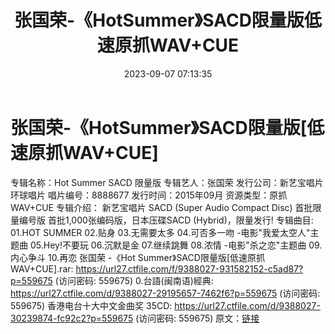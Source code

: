 ﻿---
title: 张国荣-《HotSummer》SACD限量版低速原抓WAV+CUE
date: 2023-09-07 07:13:35
categories: WAV车载音乐、镜像
tags: 华语中文
---
# 张国荣-《HotSummer》SACD限量版[低速原抓WAV+CUE]

专辑名称：Hot Summer SACD 限量版
专辑艺人：张国荣
发行公司：新艺宝唱片 环球唱片
唱片编号：8888677
发行时间：2015年09月
资源类型：原抓WAV+CUE
专辑介绍：
新艺宝唱片 SACD
(Super Audio Compact Disc)
首批限量编号版
首批1,000张编码版，日本压碟SACD (Hybrid)，限量发行!
专辑曲目:
01.HOT SUMMER
02.贴身
03.无需要太多
04.可否多一吻 -电影"我爱太空人"主题曲
05.Hey!不要玩
06.沉默是金
07.继续跳舞
08.浓情 -电影"杀之恋"主题曲
09.内心争斗
10.再恋
张国荣 -《Hot Summer》SACD限量版[低速原抓WAV+CUE].rar: https://url27.ctfile.com/f/9388027-931582152-c5ad87?p=559675
(访问密码: 559675)
0.台語(闽南语)經典: https://url27.ctfile.com/d/9388027-29195657-7462f6?p=559675
(访问密码: 559675)
香港电台十大中文金曲奖 35CD: https://url27.ctfile.com/d/9388027-30239874-fc92c2?p=559675
(访问密码: 559675)
原文：[链接](https://blog.sina.com.cn/s/blog_1647c7e76010313da.html)